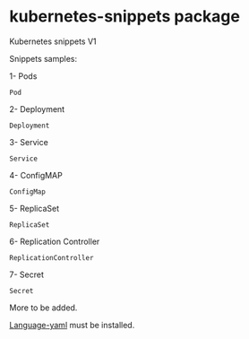 # kubernetes-snippets package


Kubernetes snippets V1

Snippets samples:

1- Pods

  `Pod`

2- Deployment

  `Deployment`

3- Service

  `Service`

4- ConfigMAP

  `ConfigMap`

5- ReplicaSet

  `ReplicaSet`

6- Replication Controller

  `ReplicationController`
  
7- Secret

  `Secret`

More to be added.

[Language-yaml](https://atom.io/packages/language-yaml) must be installed.
